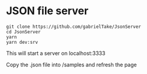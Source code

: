 # JSON file server

```
git clone https://github.com/gabrielTake/JsonServer
cd JsonServer
yarn
yarn dev:srv
```

This will start a server on localhost:3333

Copy the .json file into /samples and refresh the page
